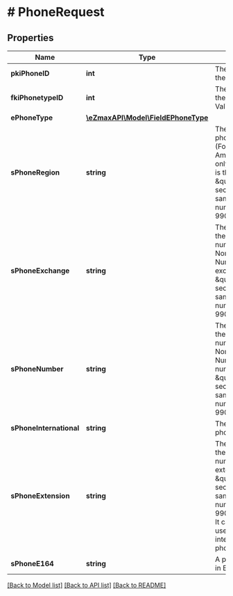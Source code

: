 # # PhoneRequest

## Properties

Name | Type | Description | Notes
------------ | ------------- | ------------- | -------------
**pkiPhoneID** | **int** | The unique ID of the Phone. | [optional]
**fkiPhonetypeID** | **int** | The unique ID of the Phonetype.  Valid values:  |Value|Description| |-|-| |1|Office| |2|Home| |3|Mobile| |4|Fax| |5|Pager| |6|Toll Free| |
**ePhoneType** | [**\eZmaxAPI\Model\FieldEPhoneType**](FieldEPhoneType.md) |  | [optional]
**sPhoneRegion** | **string** | The region of the phone number. (For a North America Number only)  The region is the \&quot;514\&quot; section in this sample phone number: (514) 990-1516 x123 | [optional]
**sPhoneExchange** | **string** | The exchange of the phone number. (For a North America Number only)  The exchange is the \&quot;990\&quot; section in this sample phone number: (514) 990-1516 x123 | [optional]
**sPhoneNumber** | **string** | The number of the phone number. (For a North America Number only)  The number is the \&quot;1516\&quot; section in this sample phone number: (514) 990-1516 x123 | [optional]
**sPhoneInternational** | **string** | The international phone number. | [optional]
**sPhoneExtension** | **string** | The extension of the phone number.  The extension is the \&quot;123\&quot; section in this sample phone number: (514) 990-1516 x123.  It can also be used with international phone numbers | [optional]
**sPhoneE164** | **string** | A phone number in E.164 Format | [optional]

[[Back to Model list]](../../README.md#models) [[Back to API list]](../../README.md#endpoints) [[Back to README]](../../README.md)
